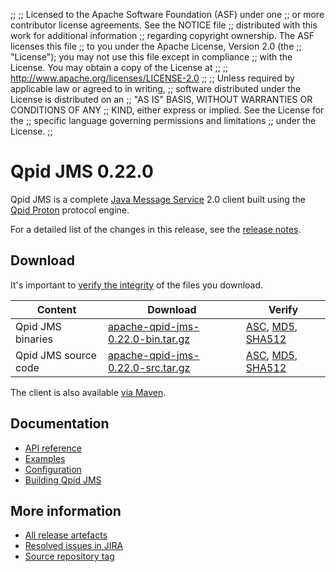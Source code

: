 ;;
;; Licensed to the Apache Software Foundation (ASF) under one
;; or more contributor license agreements.  See the NOTICE file
;; distributed with this work for additional information
;; regarding copyright ownership.  The ASF licenses this file
;; to you under the Apache License, Version 2.0 (the
;; "License"); you may not use this file except in compliance
;; with the License.  You may obtain a copy of the License at
;; 
;;   http://www.apache.org/licenses/LICENSE-2.0
;; 
;; Unless required by applicable law or agreed to in writing,
;; software distributed under the License is distributed on an
;; "AS IS" BASIS, WITHOUT WARRANTIES OR CONDITIONS OF ANY
;; KIND, either express or implied.  See the License for the
;; specific language governing permissions and limitations
;; under the License.
;;

# Qpid JMS 0.22.0

Qpid JMS is a complete [Java Message Service][jms] 2.0 client built
using the [Qpid Proton]({{site_url}}/proton/index.html) protocol engine.

For a detailed list of the changes in this release, see the [release
notes](release-notes.html).

[jms]: http://en.wikipedia.org/wiki/Java_Message_Service

## Download

It's important to [verify the
integrity]({{site_url}}/download.html#verify-what-you-download) of the
files you download.

| Content | Download | Verify |
|---------|----------|--------|
| Qpid JMS binaries | [apache-qpid-jms-0.22.0-bin.tar.gz](http://archive.apache.org/dist/qpid/jms/0.22.0/apache-qpid-jms-0.22.0-bin.tar.gz) | [ASC](http://archive.apache.org/dist/qpid/jms/0.22.0/apache-qpid-jms-0.22.0-bin.tar.gz.asc), [MD5](http://archive.apache.org/dist/qpid/jms/0.22.0/apache-qpid-jms-0.22.0-bin.tar.gz.md5), [SHA512](http://archive.apache.org/dist/qpid/jms/0.22.0/apache-qpid-jms-0.22.0-bin.tar.gz.sha) |
| Qpid JMS source code | [apache-qpid-jms-0.22.0-src.tar.gz](http://archive.apache.org/dist/qpid/jms/0.22.0/apache-qpid-jms-0.22.0-src.tar.gz) | [ASC](http://archive.apache.org/dist/qpid/jms/0.22.0/apache-qpid-jms-0.22.0-src.tar.gz.asc), [MD5](http://archive.apache.org/dist/qpid/jms/0.22.0/apache-qpid-jms-0.22.0-src.tar.gz.md5), [SHA512](http://archive.apache.org/dist/qpid/jms/0.22.0/apache-qpid-jms-0.22.0-src.tar.gz.sha) |

The client is also available [via Maven]({{site_url}}/maven.html).

## Documentation


<div class="two-column" markdown="1">

 - [API reference](http://docs.oracle.com/javaee/7/api/javax/jms/package-summary.html)
 - [Examples](https://github.com/apache/qpid-jms/tree/0.22.0/qpid-jms-examples)
 - [Configuration](docs/index.html)
 - [Building Qpid JMS](building.html)

</div>


## More information

 - [All release artefacts](http://archive.apache.org/dist/qpid/jms/0.22.0)
 - [Resolved issues in JIRA](https://issues.apache.org/jira/issues/?jql=project+%3D+QPIDJMS+AND+fixVersion+%3D+%270.22.0%27+AND+resolution+%3D+%27fixed%27+ORDER+BY+priority+DESC)
 - [Source repository tag](https://git-wip-us.apache.org/repos/asf/qpid-jms.git/tree/refs/tags/0.22.0)

<script type="text/javascript">
  _deferredFunctions.push(function() {
      if ("0.22.0" === "{{current_jms_release}}") {
          _modifyCurrentReleaseLinks();
      }
  });
</script>